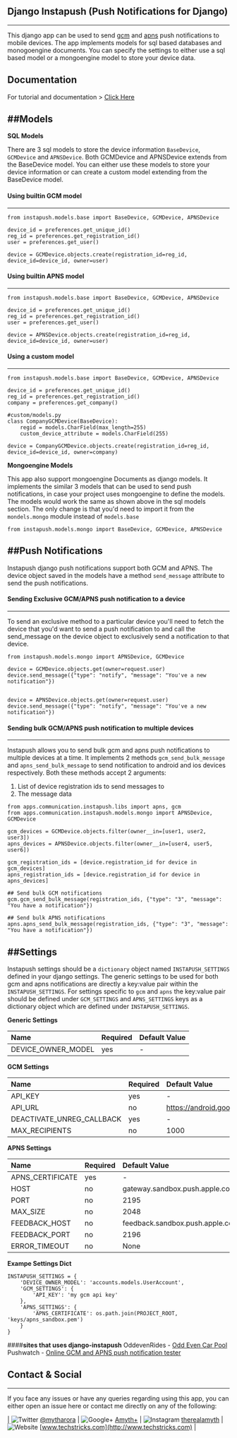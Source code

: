 ## Django Instapush (Push Notifications for Django)
---

This django app can be used to send [gcm](https://developers.google.com/cloud-messaging/) and [apns](https://developer.apple.com/library/ios/documentation/NetworkingInternet/Conceptual/RemoteNotificationsPG/Chapters/ApplePushService.html) push notifications to mobile devices. The app implements models for sql based databases and monogoengine documents. You can specify the settings to either use a sql based model or a mongoengine model to store your device data.

## Documentation
For tutorial and documentation > [Click Here](http://www.techstricks.com/django-push-notifications-mongoengine/)

##Models
---
**SQL Models**

There are 3 sql models to store the device information `BaseDevice`, `GCMDevice` and `APNSDevice`. Both GCMDevice and APNSDevice extends from the BaseDevice model. You can either use these models to store your device information or can create a custom model extending from the BaseDevice model.

#### Using builtin GCM model
---
```
from instapush.models.base import BaseDevice, GCMDevice, APNSDevice

device_id = preferences.get_unique_id()
reg_id = preferences.get_registration_id()
user = preferences.get_user()

device = GCMDevice.objects.create(registration_id=reg_id, device_id=device_id, owner=user)
```

#### Using builtin APNS model
---
```
from instapush.models.base import BaseDevice, GCMDevice, APNSDevice

device_id = preferences.get_unique_id()
reg_id = preferences.get_registration_id()
user = preferences.get_user()

device = APNSDevice.objects.create(registration_id=reg_id, device_id=device_id, owner=user)
```

#### Using a custom model
---
```
from instapush.models.base import BaseDevice, GCMDevice, APNSDevice

device_id = preferences.get_unique_id()
reg_id = preferences.get_registration_id()
company = preferences.get_company()

#custom/models.py
class CompanyGCMDevice(BaseDevice):
    regid = models.CharField(max_length=255)
    custom_device_attribute = models.CharField(255)

device = CompanyGCMDevice.objects.create(registration_id=reg_id, device_id=device_id, owner=company)
```

**Mongoengine Models**

This app also support mongoengine Documents as django models. It implements the similar 3 models that can be used to send push notifications, in case your project uses mongoengine to define the models. The models would work the same as shown above in the sql models section. The only change is that you'd need to import it from the `mondels.mongo` module instead of `models.base`

```
from instapush.models.mongo import BaseDevice, GCMDevice, APNSDevice
```

##Push Notifications
---

Instapush django push notifications support both GCM and APNS. The device object saved in the models have a method `send_message` attribute to send the push notifications.

#### Sending Exclusive GCM/APNS push notification to a device
---

To send an exclusive method to a particular device you'll need to fetch the device that you'd want to send a push notification to and call the send_message on the device object to exclusively send a notification to that device.

```
from instapush.models.mongo import APNSDevice, GCMDevice

device = GCMDevice.objects.get(owner=request.user)
device.send_message({"type": "notify", "message": "You've a new notification"})


device = APNSDevice.objects.get(owner=request.user)
device.send_message({"type": "notify", "message": "You've a new notification"})
```

#### Sending bulk GCM/APNS push notification to multiple devices
---

Instapush allows you to send bulk gcm and apns push notifications to multiple devices at a time. It implements 2 methods `gcm_send_bulk_message` and `apns_send_bulk_message` to send notification to android and ios devices respectively. Both these methods accept 2 arguments:

1. List of device registration ids to send messages to
2. The message data


```
from apps.communication.instapush.libs import apns, gcm
from apps.communication.instapush.models.mongo import APNSDevice, GCMDevice

gcm_devices = GCMDevice.objects.filter(owner__in=[user1, user2, user3])
apns_devices = APNSDevice.objects.filter(owner__in=[user4, user5, user6])

gcm_registration_ids = [device.registration_id for device in gcm_devices]
apns_registration_ids = [device.registration_id for device in apns_devices]

## Send bulk GCM notifications
gcm.gcm_send_bulk_message(registration_ids, {"type": "3", "message": "You have a notification"})

## Send bulk APNS notifications
apns.apns_send_bulk_message(registration_ids, {"type": "3", "message": "You have a notification"})
```

##Settings
---

Instapush settings should be a `dictionary` object named `INSTAPUSH_SETTINGS` defined in your django settings. The generic settings to be used for both gcm and apns notifications are directly a key:value pair within the `INSTAPUSH_SETTINGS`. For settings specific to `gcm` and `apns` the key:value pair should be defined under `GCM_SETTINGS` and `APNS_SETTINGS` keys as a dictionary object which are defined under `INSTAPUSH_SETTINGS`.

**Generic Settings**

Name|Required|Default Value
:--|:--|:--
DEVICE_OWNER_MODEL|yes|-

**GCM Settings**

Name|Required|Default Value
:--|:--|:--
API_KEY|yes|-
API_URL|no|https://android.googleapis.com/gcm/send
DEACTIVATE_UNREG_CALLBACK|yes|-
MAX_RECIPIENTS|no|1000

**APNS Settings**

Name|Required|Default Value
:--|:--|:--
APNS_CERTIFICATE|yes|-
HOST|no|gateway.sandbox.push.apple.com
PORT|no|2195
MAX_SIZE|no|2048
FEEDBACK_HOST|no|feedback.sandbox.push.apple.com'
FEEDBACK_PORT|no|2196
ERROR_TIMEOUT|no|None

**Exampe Settings Dict**

```
INSTAPUSH_SETTINGS = {
    'DEVICE_OWNER_MODEL': 'accounts.models.UserAccount',
    'GCM_SETTINGS': {
        'API_KEY': 'my gcm api key'
    },
    'APNS_SETTINGS': {
        'APNS_CERTIFICATE': os.path.join(PROJECT_ROOT, 'keys/apns_sandbox.pem')
    }
} 
```

####**sites that uses django-instapush**
OddevenRides - [Odd Even Car Pool](http://www.oddevenrides.com/)
Pushwatch - [Online GCM and APNS push notification tester](http://www.pushwatch.com)

## Contact & Social
---

If you face any issues or have any queries regarding using this app, you can either open an issue here or contact me directly on any of the following:

| ![Twitter](https://cdn1.iconfinder.com/data/icons/logotypes/32/twitter-16.png)  [@mytharora](https://twitter.com/mytharora) |
![Google+](https://cdn1.iconfinder.com/data/icons/logotypes/32/circle-google-plus-16.png)  [Amyth+](https://plus.google.com/+AmythArora/posts) | ![Instagram](https://cdn1.iconfinder.com/data/icons/logotypes/32/instagram-16.png)  [therealamyth](https://instagram.com/therealamyth/) | ![Website](https://cdn1.iconfinder.com/data/icons/logotypes/32/chrome-16.png) [www.techstricks.com](http://www.techstricks.com) |
